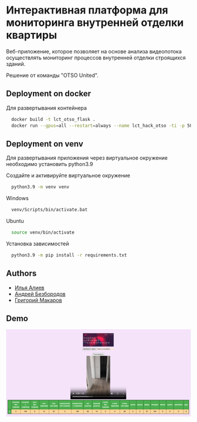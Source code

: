 
# Интерактивная платформа для мониторинга внутренней отделки квартиры

Веб-приложение, которое позволяет на основе анализа видеопотока осуществлять мониторинг процессов внутренней отделки строящихся зданий.

Решение от команды "OTSO United".


## Deployment on docker

Для развертывания контейнера 

```bash
  docker build -t lct_otso_flask .
  docker run --gpus=all --restart=always --name lct_hack_otso -ti -p 5004:5005 lct_otso_flask
```

## Deployment on venv

Для развертывания приложения через виртуальное окружение необходимо установить python3.9

Создайте и активируйте виртуальное окружение 
```bash
  python3.9 -m venv venv
```
Windows 
```bash
  venv/Scripts/bin/activate.bat
```
Ubuntu 
```bash
  source venv/bin/activate
```
Установка зависимостей
```bash
  python3.9 -m pip install -r requirements.txt
```

## Authors

- [Илья Алиев](https://www.github.com/alievilya)
- [Андрей Безбородов](https://github.com/andreibezborodov)
- [Григорий Макаров]()


## Demo

![image demo](https://github.com/alievilya/lct_hackaton_web/blob/main/flask_app/data/git_demo/demo2.png?raw=true)

